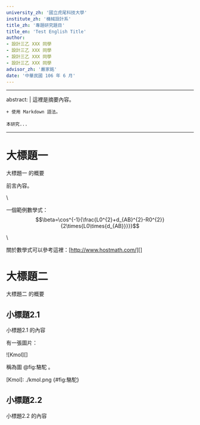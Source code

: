 ```yaml
---
university_zh: '國立虎尾科技大學'
institute_zh: '機械設計系'
title_zh: '專題研究題目'
title_en: 'Test English Title'
author:
- 設計三乙 XXX 同學
- 設計三乙 XXX 同學
- 設計三乙 XXX 同學
- 設計三乙 XXX 同學
advisor_zh: '嚴家銘'
date: '中華民國 106 年 6 月'
---
```


---
abstract: |
    這裡是摘要內容。
    
    + 使用 Markdown 語法。
    
    本研究...
---

大標題一
===

大標題一 的概要

前言內容。

\ 

一個範例數學式：$$\beta=\cos^{-1}{\frac{L0^{2}+d_{AB}^{2}-R0^{2}}{2\times{L0\times{d_{AB}}}}}$$

\ 

關於數學式可以參考這裡：[http://www.hostmath.com/][]

[http://www.hostmath.com/]: http://www.hostmath.com/
大標題二
===

大標題二 的概要

<!--===-->

小標題2.1
---

小標題2.1 的內容

有一張圖片：

![Kmol][]

稱為圖 @fig:駱駝 。

[Kmol]: ./kmol.png {#fig:駱駝}

<!--===-->

小標題2.2
---

小標題2.2 的內容

